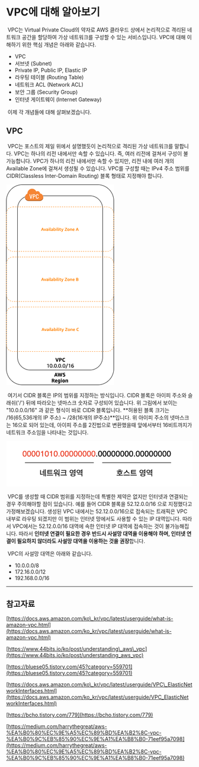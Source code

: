 # VPC에 대해 알아보기

 VPC는 Virtual Private Cloud의 약자로 AWS 클라우드 상에서 논리적으로 격리된 네트워크 공간을 할당하여 가상 네트워크를 구성할 수 있는 서비스입니다. VPC에 대해 이해하기 위한 핵심 개념은 아래와 같습니다.

-   VPC
-   서브넷 (Subnet)
-   Private IP, Public IP, Elastic IP
-   라우팅 테이블 (Routing Table)
-   네트워크 ACL (Network ACL)
-   보안 그룹 (Security Group)
-   인터넷 게이트웨이 (Internet Gateway)

 이제 각 개념들에 대해 살펴보겠습니다.

## VPC

 VPC는 포스트의 제일 위에서 설명했듯이 논리적으로 격리된 가상 네트워크를 말합니다. VPC는 하나의 리전 내에서만 속할 수 있습니다. 즉, 여러 리전에 걸쳐서 구성이 불가능합니다. VPC가 하나의 리전 내에서만 속할 수 있지만, 리전 내에 여러 개의 Available Zone에 걸쳐서 생성될 수 있습니다. VPC를 구성할 때는 IPv4 주소 범위를 CIDR(Classless Inter-Domain Routing) 블록 형태로 지정해야 합니다.

![VPC](./images/vpc.png)

 여기서 CIDR 블록은 IP의 범위를 지정하는 방식입니다. CIDR 블록은 아이피 주소와 슬래쉬('/') 뒤에 따라오는 넷마스크 숫자로 구성되어 있습니다. 위 그림에서 보이는 "10.0.0.0/16" 과 같은 형식이 바로 CIDR 블록입니다. **허용된 블록 크기는 /16(65,536개의 IP 주소) ~ /28(16개의 IP주소)**입니다. 위 아이피 주소의 넷마스크는 16으로 되어 있는데, 아이피 주소를 2진법으로 변환했을때 앞에서부터 16비트까지가 네트워크 주소임을 나타내는 것입니다.

![CIDR](./images/cidr.png)

 VPC를 생성할 때 CIDR 범위를 지정하는데 특별한 제약은 없지만 인터넷과 연결되는 경우 주의해야할 점이 있습니다. 예를 들어 CIDR 블록을 52.12.0.0/16 으로 지정했다고 가정해보겠습니다. 생성된 VPC 내에서는 52.12.0.0/16으로 접속되는 트래픽은 VPC 내부로 라우팅 되겠지만 이 범위는 인터넷 망에서도 사용할 수 있는 IP 대역입니다. 따라서 VPC에서는 52.12.0.0/16 대역에 속한 인터넷 IP 대역에 접속하는 것이 불가능해집니다. 따라서 **인터넷 연결이 필요한 경우 반드시 사설망 대역을 이용해야 하며, 인터넷 연결이 필요하지 않더라도 사설망 대역을 이용하는 것을 권장**합니다.

 VPC의 사설망 대역은 아래와 같습니다.

-   10.0.0.0/8
-   172.16.0.0/12
-   192.168.0.0/16

---

## 참고자료

[https://docs.aws.amazon.com/ko\_kr/vpc/latest/userguide/what-is-amazon-vpc.html](https://docs.aws.amazon.com/ko_kr/vpc/latest/userguide/what-is-amazon-vpc.html)

[https://www.44bits.io/ko/post/understanding\_aws\_vpc](https://www.44bits.io/ko/post/understanding_aws_vpc)

[https://bluese05.tistory.com/45?category=559701](https://bluese05.tistory.com/45?category=559701)

[https://docs.aws.amazon.com/ko\_kr/vpc/latest/userguide/VPC\_ElasticNetworkInterfaces.html](https://docs.aws.amazon.com/ko_kr/vpc/latest/userguide/VPC_ElasticNetworkInterfaces.html)

[https://bcho.tistory.com/779](https://bcho.tistory.com/779)

[https://medium.com/harrythegreat/aws-%EA%B0%80%EC%9E%A5%EC%89%BD%EA%B2%8C-vpc-%EA%B0%9C%EB%85%90%EC%9E%A1%EA%B8%B0-71eef95a7098](https://medium.com/harrythegreat/aws-%EA%B0%80%EC%9E%A5%EC%89%BD%EA%B2%8C-vpc-%EA%B0%9C%EB%85%90%EC%9E%A1%EA%B8%B0-71eef95a7098)
